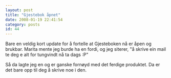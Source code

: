 ```yaml
---
layout: post
title: "Gjestebok åpnet"
date: 2008-01-19 22:41:54
category: posts
id: 44
---
```

Bare en veldig kort update for å fortelle at Gjesteboken nå er åpen og brukbar. Marita mente jeg burde ha en fordi, og jeg siterer, "å skrive ein mail te deg e alt for tungvindt nå ta dags :P"

Så da lagte jeg en og er ganske fornøyd med det ferdige produktet. Da er det bare opp til deg å skrive noe i den.